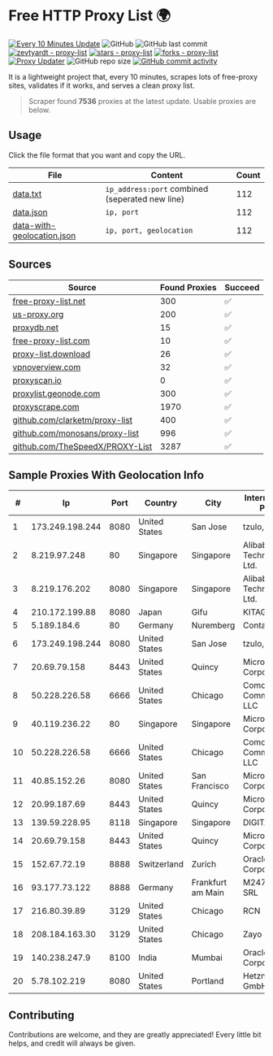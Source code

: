 
# Free HTTP Proxy List 🌍

[![Every 10 Minutes Update](https://github.com/mertguvencli/http-proxy-list/actions/workflows/main.yml/badge.svg?branch=main)](https://github.com/mertguvencli/http-proxy-list/actions/workflows/main.yml)
![GitHub](https://img.shields.io/github/license/mertguvencli/http-proxy-list)
![GitHub last commit](https://img.shields.io/github/last-commit/mertguvencli/http-proxy-list)
[![zevtyardt - proxy-list](https://img.shields.io/static/v1?label=zevtyardt&message=proxy-list&color=blue&logo=github)](https://github.com/zevtyardt/proxy-list "Go to GitHub repo")
[![stars - proxy-list](https://img.shields.io/github/stars/zevtyardt/proxy-list?style=social)](https://github.com/zevtyardt/proxy-list)
[![forks - proxy-list](https://img.shields.io/github/forks/zevtyardt/proxy-list?style=social)](https://github.com/zevtyardt/proxy-list)
[![Proxy Updater](https://github.com/zevtyardt/proxy-list/workflows/Proxy%20Updater/badge.svg)](https://github.com/zevtyardt/proxy-list/actions?query=workflow:"Proxy+Updater")
![GitHub repo size](https://img.shields.io/github/repo-size/zevtyardt/proxy-list)
[![GitHub commit activity](https://img.shields.io/github/commit-activity/m/zevtyardt/proxy-list?logo=commits)](https://github.com/zevtyardt/proxy-list/commits/main)

It is a lightweight project that, every 10 minutes, scrapes lots of free-proxy sites, validates if it works, and serves a clean proxy list.

> Scraper found **7536** proxies at the latest update. Usable proxies are below.

## Usage

Click the file format that you want and copy the URL.

|File|Content|Count|
|----|-------|-----|
|[data.txt](https://raw.githubusercontent.com/mertguvencli/http-proxy-list/main/proxy-list/data.txt)|`ip_address:port` combined (seperated new line)|112|
|[data.json](https://raw.githubusercontent.com/mertguvencli/http-proxy-list/main/proxy-list/data.json)|`ip, port`|112|
|[data-with-geolocation.json](https://raw.githubusercontent.com/mertguvencli/http-proxy-list/main/proxy-list/data-with-geolocation.json)|`ip, port, geolocation`|112|

## Sources

|Source|Found Proxies|Succeed|
|------|-------------|-------|
|[free-proxy-list.net](https://free-proxy-list.net)|300|✅|
|[us-proxy.org](https://www.us-proxy.org)|200|✅|
|[proxydb.net](http://proxydb.net)|15|✅|
|[free-proxy-list.com](https://free-proxy-list.com/?page=&port=&type%5B%5D=http&type%5B%5D=https&up_time=0&search=Search)|10|✅|
|[proxy-list.download](https://www.proxy-list.download/HTTP)|26|✅|
|[vpnoverview.com](https://vpnoverview.com/privacy/anonymous-browsing/free-proxy-servers)|32|✅|
|[proxyscan.io](https://www.proxyscan.io)|0|✅|
|[proxylist.geonode.com](https://proxylist.geonode.com/api/proxy-list?limit=300&page=1&sort_by=lastChecked&sort_type=desc&protocols=http,https)|300|✅|
|[proxyscrape.com](https://api.proxyscrape.com/v2/?request=displayproxies&protocol=http&timeout=10000&country=all&ssl=all&anonymity=all)|1970|✅|
|[github.com/clarketm/proxy-list](https://raw.githubusercontent.com/clarketm/proxy-list/master/proxy-list-raw.txt)|400|✅|
|[github.com/monosans/proxy-list](https://raw.githubusercontent.com/monosans/proxy-list/main/proxies/http.txt)|996|✅|
|[github.com/TheSpeedX/PROXY-List](https://raw.githubusercontent.com/TheSpeedX/PROXY-List/master/http.txt)|3287|✅|


## Sample Proxies With Geolocation Info

|#|Ip|Port|Country|City|Internet Service Provider|
|-|--|----|-------|----|-------------------------|
|1|173.249.198.244|8080|United States|San Jose|tzulo, inc.|
|2|8.219.97.248|80|Singapore|Singapore|Alibaba (US) Technology Co., Ltd.|
|3|8.219.176.202|8080|Singapore|Singapore|Alibaba (US) Technology Co., Ltd.|
|4|210.172.199.88|8080|Japan|Gifu|KITAGATA|
|5|5.189.184.6|80|Germany|Nuremberg|Contabo GmbH|
|6|173.249.198.244|8080|United States|San Jose|tzulo, inc.|
|7|20.69.79.158|8443|United States|Quincy|Microsoft Corporation|
|8|50.228.226.58|6666|United States|Chicago|Comcast Cable Communications, LLC|
|9|40.119.236.22|80|Singapore|Singapore|Microsoft Corporation|
|10|50.228.226.58|6666|United States|Chicago|Comcast Cable Communications, LLC|
|11|40.85.152.26|8080|United States|San Francisco|Microsoft Corporation|
|12|20.99.187.69|8443|United States|Quincy|Microsoft Corporation|
|13|139.59.228.95|8118|Singapore|Singapore|DIGITALOCEAN|
|14|20.69.79.158|8443|United States|Quincy|Microsoft Corporation|
|15|152.67.72.19|8888|Switzerland|Zurich|Oracle Corporation|
|16|93.177.73.122|8888|Germany|Frankfurt am Main|M247 Europe SRL|
|17|216.80.39.89|3129|United States|Chicago|RCN|
|18|208.184.163.30|3129|United States|Chicago|Zayo Bandwidth|
|19|140.238.247.9|8100|India|Mumbai|Oracle Corporation|
|20|5.78.102.219|8080|United States|Portland|Hetzner Online GmbH|



## Contributing

Contributions are welcome, and they are greatly appreciated! Every
little bit helps, and credit will always be given.

